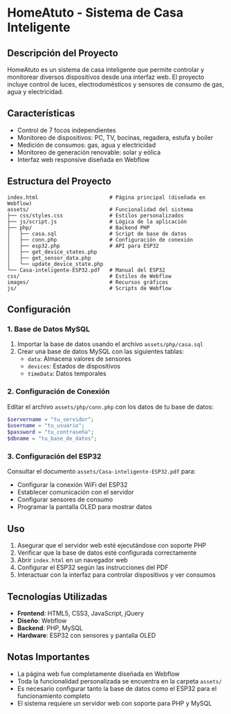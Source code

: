 # HomeAtuto - Sistema de Casa Inteligente

## Descripción del Proyecto

HomeAtuto es un sistema de casa inteligente que permite controlar y monitorear diversos dispositivos desde una interfaz web. El proyecto incluye control de luces, electrodomésticos y sensores de consumo de gas, agua y electricidad.

## Características

- Control de 7 focos independientes
- Monitoreo de dispositivos: PC, TV, bocinas, regadera, estufa y boiler
- Medición de consumos: gas, agua y electricidad
- Monitoreo de generación renovable: solar y eólica
- Interfaz web responsive diseñada en Webflow

## Estructura del Proyecto

```
index.html                       # Página principal (diseñada en Webflow)
assets/                          # Funcionalidad del sistema
├── css/styles.css               # Estilos personalizados
├── js/script.js                 # Lógica de la aplicación
├── php/                         # Backend PHP
│   ├── casa.sql                 # Script de base de datos
│   ├── conn.php                 # Configuración de conexión
│   ├── esp32.php                # API para ESP32
│   ├── get_device_states.php
│   ├── get_sensor_data.php
│   └── update_device_state.php
└── Casa-inteligente-ESP32.pdf   # Manual del ESP32
css/                             # Estilos de Webflow
images/                          # Recursos gráficos
js/                              # Scripts de Webflow
```

## Configuración

### 1. Base de Datos MySQL

1. Importar la base de datos usando el archivo `assets/php/casa.sql`
2. Crear una base de datos MySQL con las siguientes tablas:
   - `data`: Almacena valores de sensores
   - `devices`: Estados de dispositivos
   - `timeData`: Datos temporales

### 2. Configuración de Conexión

Editar el archivo `assets/php/conn.php` con los datos de tu base de datos:

```php
$servername = "tu_servidor";
$username = "tu_usuario";
$password = "tu_contraseña";
$dbname = "tu_base_de_datos";
```

### 3. Configuración del ESP32

Consultar el documento `assets/Casa-inteligente-ESP32.pdf` para:
- Configurar la conexión WiFi del ESP32
- Establecer comunicación con el servidor
- Configurar sensores de consumo
- Programar la pantalla OLED para mostrar datos

## Uso

1. Asegurar que el servidor web esté ejecutándose con soporte PHP
2. Verificar que la base de datos esté configurada correctamente
3. Abrir `index.html` en un navegador web
4. Configurar el ESP32 según las instrucciones del PDF
5. Interactuar con la interfaz para controlar dispositivos y ver consumos

## Tecnologías Utilizadas

- **Frontend**: HTML5, CSS3, JavaScript, jQuery
- **Diseño**: Webflow
- **Backend**: PHP, MySQL
- **Hardware**: ESP32 con sensores y pantalla OLED

## Notas Importantes

- La página web fue completamente diseñada en Webflow
- Toda la funcionalidad personalizada se encuentra en la carpeta `assets/`
- Es necesario configurar tanto la base de datos como el ESP32 para el funcionamiento completo
- El sistema requiere un servidor web con soporte para PHP y MySQL
